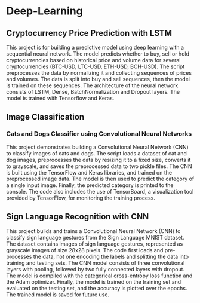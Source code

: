 # Deep-Learning

## Cryptocurrency Price Prediction with LSTM

This project is for building a predictive model using deep learning with a sequential neural network. The model predicts whether to buy, sell or hold cryptocurrencies based on historical price and volume data for several cryptocurrencies (BTC-USD, LTC-USD, ETH-USD, BCH-USD). The script preprocesses the data by normalizing it and collecting sequences of prices and volumes. The data is split into buy and sell sequences, then the model is trained on these sequences. The architecture of the neural network consists of LSTM, Dense, BatchNormalization and Dropout layers. The model is trained with Tensorflow and Keras.

## Image Classification

### Cats and Dogs Classifier using Convolutional Neural Networks

This project demonstrates building a Convolutional Neural Network (CNN) to classify images of cats and dogs. The script loads a dataset of cat and dog images, preprocesses the data by resizing it to a fixed size, converts it to grayscale, and saves the preprocessed data to two pickle files. The CNN is built using the TensorFlow and Keras libraries, and trained on the preprocessed image data. The model is then used to predict the category of a single input image. Finally, the predicted category is printed to the console. The code also includes the use of TensorBoard, a visualization tool provided by TensorFlow, for monitoring the training process.

## Sign Language Recognition with CNN

This project builds and trains a Convolutional Neural Network (CNN) to classify sign language gestures from the Sign Language MNIST dataset. The dataset contains images of sign language gestures, represented as grayscale images of size 28x28 pixels. The code first loads and pre-processes the data, hot one encoding the labels and splitting the data into training and testing sets. The CNN model consists of three convolutional layers with pooling, followed by two fully connected layers with dropout. The model is compiled with the categorical cross-entropy loss function and the Adam optimizer. Finally, the model is trained on the training set and evaluated on the testing set, and the accuracy is plotted over the epochs. The trained model is saved for future use.
